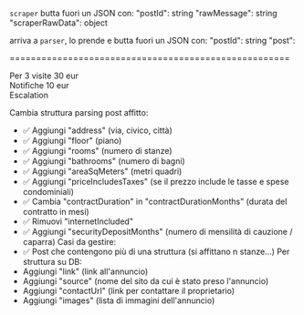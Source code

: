 `scraper` butta fuori un JSON con:
"postId": string
"rawMessage": string
"scraperRawData": object

arriva a `parser`, lo prende e butta fuori un JSON con:
"postId": string
"post": <campo JSON col post>

=====================================================

Per 3 visite 30 eur  
Notifiche 10 eur  
Escalation

Cambia struttura parsing post affitto:

-   ✅ Aggiungi "address" (via, civico, città)
-   ✅ Aggiungi "floor" (piano)
-   ✅ Aggiungi "rooms" (numero di stanze)
-   ✅ Aggiungi "bathrooms" (numero di bagni)
-   ✅ Aggiungi "areaSqMeters" (metri quadri)
-   ✅ Aggiungi "priceIncludesTaxes" (se il prezzo include le tasse e spese condominiali)
-   ✅ Cambia "contractDuration" in "contractDurationMonths" (durata del contratto in mesi)
-   ✅ Rimuovi "internetIncluded"
-   ✅ Aggiungi "securityDepositMonths" (numero di mensilità di cauzione / caparra)
    Casi da gestire:
-   ✅ Post che contengono più di una struttura (si affittano n stanze...)
    Per struttura su DB:
-   Aggiungi "link" (link all'annuncio)
-   Aggiungi "source" (nome del sito da cui è stato preso l'annuncio)
-   Aggiungi "contactUrl" (link per contattare il proprietario)
-   Aggiungi "images" (lista di immagini dell'annuncio)
